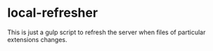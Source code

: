 # local-refresher
This is just a gulp script to refresh the server when files of particular extensions changes.
